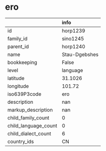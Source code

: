 # ero
|                      | info          |
|:---------------------|:--------------|
| id                   | horp1239      |
| family_id            | sino1245      |
| parent_id            | horp1240      |
| name                 | Stau-Dgebshes |
| bookkeeping          | False         |
| level                | language      |
| latitude             | 31.1026       |
| longitude            | 101.72        |
| iso639P3code         | ero           |
| description          | nan           |
| markup_description   | nan           |
| child_family_count   | 0             |
| child_language_count | 0             |
| child_dialect_count  | 6             |
| country_ids          | CN            |